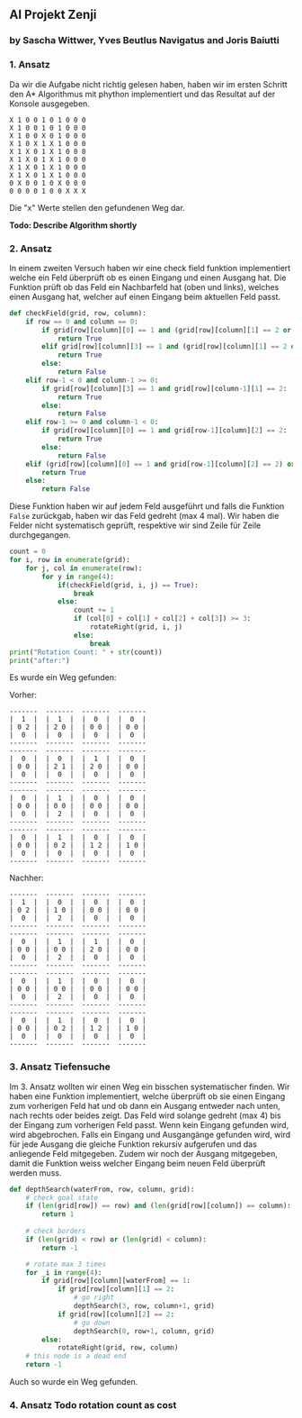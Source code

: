 ## AI Projekt Zenji
### by Sascha Wittwer, Yves Beutlus Navigatus and Joris Baiutti

### 1. Ansatz
Da wir die Aufgabe nicht richtig gelesen haben, haben wir im ersten Schritt den A* Algorithmus mit phython implementiert und das Resultat auf der Konsole ausgegeben.
```
X 1 0 0 1 0 1 0 0 0
X 1 0 0 1 0 1 0 0 0
X 1 0 0 X 0 1 0 0 0
X 1 0 X 1 X 1 0 0 0
X 1 X 0 1 X 1 0 0 0
X 1 X 0 1 X 1 0 0 0
X 1 X 0 1 X 1 0 0 0
X 1 X 0 1 X 1 0 0 0
0 X 0 0 1 0 X 0 0 0
0 0 0 0 1 0 0 X X X
```
Die "x" Werte stellen den gefundenen Weg dar.

**Todo: Describe Algorithm shortly**

### 2. Ansatz
In einem zweiten Versuch haben wir eine check field funktion implementiert welche ein Feld überprüft ob es einen Eingang und einen Ausgang hat.
Die Funktion prüft ob das Feld ein Nachbarfeld hat (oben und links), welches einen Ausgang hat, welcher auf einen Eingang beim aktuellen Feld passt.

```python
def checkField(grid, row, column):
    if row == 0 and column == 0:
        if grid[row][column][0] == 1 and (grid[row][column][1] == 2 or grid[row][column][2] == 2):
            return True
        elif grid[row][column][3] == 1 and (grid[row][column][1] == 2 or grid[row][column][2] == 2):
            return True
        else:
            return False
    elif row-1 < 0 and column-1 >= 0:
        if grid[row][column][3] == 1 and grid[row][column-1][1] == 2:
            return True
        else:
            return False
    elif row-1 >= 0 and column-1 < 0:
        if grid[row][column][0] == 1 and grid[row-1][column][2] == 2:
            return True
        else:
            return False
    elif (grid[row][column][0] == 1 and grid[row-1][column][2] == 2) or (grid[row][column][3] == 1 and grid[row][column-1][1] == 2):
        return True
    else:
        return False
```

Diese Funktion haben wir auf jedem Feld ausgeführt und falls die Funktion ```False``` zurückgab, haben wir das Feld gedreht (max 4 mal).
Wir haben die Felder nicht systematisch geprüft, respektive wir sind Zeile für Zeile durchgegangen.
```python
count = 0
for i, row in enumerate(grid):
    for j, col in enumerate(row):
        for y in range(4):
            if(checkField(grid, i, j) == True):
                break
            else:
                count += 1
                if (col[0] + col[1] + col[2] + col[3]) >= 3:
                    rotateRight(grid, i, j)
                else:
                    break
print("Rotation Count: " + str(count))
print("after:")
```
Es wurde ein Weg gefunden:

Vorher:
```
-------  -------  -------  -------
|  1  |  |  1  |  |  0  |  |  0  |
| 0 2 |  | 2 0 |  | 0 0 |  | 0 0 |
|  0  |  |  0  |  |  0  |  |  0  |
-------  -------  -------  -------
-------  -------  -------  -------
|  0  |  |  0  |  |  1  |  |  0  |
| 0 0 |  | 2 1 |  | 2 0 |  | 0 0 |
|  0  |  |  0  |  |  0  |  |  0  |
-------  -------  -------  -------
-------  -------  -------  -------
|  0  |  |  1  |  |  0  |  |  0  |
| 0 0 |  | 0 0 |  | 0 0 |  | 0 0 |
|  0  |  |  2  |  |  0  |  |  0  |
-------  -------  -------  -------
-------  -------  -------  -------
|  0  |  |  1  |  |  0  |  |  0  |
| 0 0 |  | 0 2 |  | 1 2 |  | 1 0 |
|  0  |  |  0  |  |  0  |  |  0  |
-------  -------  -------  -------
```
Nachher:
```
-------  -------  -------  -------
|  1  |  |  0  |  |  0  |  |  0  |
| 0 2 |  | 1 0 |  | 0 0 |  | 0 0 |
|  0  |  |  2  |  |  0  |  |  0  |
-------  -------  -------  -------
-------  -------  -------  -------
|  0  |  |  1  |  |  1  |  |  0  |
| 0 0 |  | 0 0 |  | 2 0 |  | 0 0 |
|  0  |  |  2  |  |  0  |  |  0  |
-------  -------  -------  -------
-------  -------  -------  -------
|  0  |  |  1  |  |  0  |  |  0  |
| 0 0 |  | 0 0 |  | 0 0 |  | 0 0 |
|  0  |  |  2  |  |  0  |  |  0  |
-------  -------  -------  -------
-------  -------  -------  -------
|  0  |  |  1  |  |  0  |  |  0  |
| 0 0 |  | 0 2 |  | 1 2 |  | 1 0 |
|  0  |  |  0  |  |  0  |  |  0  |
-------  -------  -------  -------
```

### 3. Ansatz Tiefensuche
Im 3. Ansatz wollten wir einen Weg ein bisschen systematischer finden. Wir haben eine Funktion implementiert, welche überprüft ob sie einen Eingang zum vorherigen Feld hat und ob dann ein Ausgang entweder nach unten, nach rechts oder beides zeigt. Das Feld wird solange gedreht (max 4) bis der Eingang zum vorherigen Feld passt.
Wenn kein Eingang gefunden wird, wird abgebrochen. Falls ein Eingang und Ausgangänge gefunden wird, wird für jede Ausgang die gleiche Funktion rekursiv aufgerufen und das anliegende Feld mitgegeben. Zudem wir noch der Ausgang mitgegeben, damit die Funktion weiss welcher Eingang beim neuen Feld überprüft werden muss.

```python
def depthSearch(waterFrom, row, column, grid):
    # check goal state
    if (len(grid[row]) == row) and (len(grid[row][column]) == column):
        return 1
    
    # check borders
    if (len(grid) < row) or (len(grid) < column):
        return -1

    # rotate max 3 times
    for _i in range(4):
        if grid[row][column][waterFrom] == 1:
            if grid[row][column][1] == 2:
                # go right
                depthSearch(3, row, column+1, grid)
            if grid[row][column][2] == 2:
                # go down
                depthSearch(0, row+1, column, grid)
        else:
            rotateRight(grid, row, column)
    # this node is a dead end
    return -1
```

Auch so wurde ein Weg gefunden.

### 4. Ansatz Todo rotation count as cost
